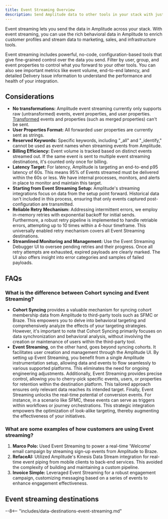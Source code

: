 ```yaml
---
title: Event Streaming Overview
description: Send Amplitude data to other tools in your stack with just a few clicks, using no-code event streaming integrations. 
---
```


Event streaming lets you send the data in Amplitude across your stack. With event streaming, you can use the rich behavioral data in Amplitude to enrich customer profiles and stream data to marketing, sales, and infrastructure tools.

Event streaming includes powerful, no-code, configuration-based tools that give fine-grained control over the data you send. Filter by user, group, and event properties to control what you forward to your other tools. You can also see important metrics like event volume, end-to-end latency, and detailed Delivery Issue information to understand the performance and health of your integration. 

## Considerations

- **No transformations:** Amplitude event streaming currently only supports raw (untransformed) events, event properties, and user properties. [Transformed](https://help.amplitude.com/hc/en-us/articles/5913315221915-Transformations-Retroactively-modify-your-event-data-structure) events and properties (such as merged properties) can't be sent.
- **User Properties Format:** All forwarded user properties are currently sent as strings.
- **Reserved Keywords:** Specific keywords, including "_all" and "_identify," cannot be used as event names when streaming events from Amplitude.
- **Billing Efficiency:** Event volume is tracked based on distinct events streamed out. If the same event is sent to multiple event streaming destinations, it's counted only once for billing.
- **Latency Target:** For latency, Amplitude is targeting an end-to-end p95 latency of 60s. This means 95% of Events streamed must be delivered within the 60s or less. We have internal processes, monitors, and alerts in place to monitor and maintain this target.
- **Starting from Event Streaming Setup:** Amplitude's streaming integrations focus on data from the setup point forward. Historical data isn't included in this process, ensuring that only events captured post-configuration are transmitted.
- **Reliable Retry Mechanism:** Addressing intermittent errors, we employ in-memory retries with exponential backoff for initial sends. Furthermore, a robust retry pipeline is implemented to handle retriable errors, attempting up to 10 times within a 4-hour timeframe. This universally enabled retry mechanism covers all Event Streaming destinations.
- **Streamlined Monitoring and Management:** Use the Event Streaming Debugger UI to oversee pending retries and their progress. Once all retry attempts are exhausted, expired payloads are clearly marked. The UI also offers insight into error categories and samples of failed payloads.

## FAQs

### What is the difference between Cohort syncing and Event Streaming?

- **Cohort Syncing** provides a valuable mechanism for syncing cohort membership data from Amplitude to third-party tools such as SFMC or Braze. This empowers you to delve into behavioral targeting and comprehensively analyze the effects of your targeting strategies. However, it's important to note that Cohort Syncing primarily focuses on data synchronization and behavioral analysis, without involving the creation or maintenance of users within the third-party tool.
- **Event Streaming**, on the other hand, goes beyond syncing cohorts. It facilitates user creation and management through the Amplitude UI. By setting up Event Streaming, you benefit from a single Amplitude instrumentation setup, allowing data and events to flow seamlessly to various supported platforms. This eliminates the need for ongoing engineering adjustments. Additionally, Event Streaming provides precise control, allowing you to cherry-pick specific events, users, or properties for retention within the destination platform. This tailored approach ensures only relevant data reaches its intended target. Finally, Event Streaming unlocks the real-time potential of conversion events. For instance, in a scenario like SFMC, these events can serve as triggers within workflows or journey orchestrations. This strategic integration empowers the optimization of look-alike targeting, thereby augmenting the effectiveness of your initiatives.

### What are some examples of how customers are using Event streaming?

1. **Marco Polo:** Used Event Streaming to power a real-time 'Welcome' email campaign by streaming sign-up events from Amplitude to Braze.
2. **RefaceAI:** Utilized Amplitude's Kinesis Data Stream integration for real-time event piping from mobile clients to back-end services. This avoided the complexity of building and maintaining a custom pipeline.
3. **Invoice Simple:** Leveraged Event Streaming for a robust engagement campaign, customizing messaging based on a series of events to enhance engagement effectiveness.

## Event streaming destinations

--8<-- "includes/data-destinations-event-streaming.md"
